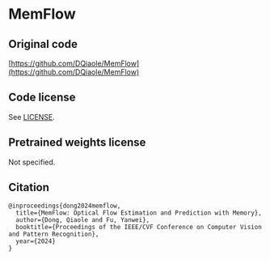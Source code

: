 # MemFlow

## Original code

[https://github.com/DQiaole/MemFlow](https://github.com/DQiaole/MemFlow)

## Code license

See [LICENSE](LICENSE).

## Pretrained weights license

Not specified.

## Citation

```
@inproceedings{dong2024memflow,
  title={MemFlow: Optical Flow Estimation and Prediction with Memory},
  author={Dong, Qiaole and Fu, Yanwei},
  booktitle={Proceedings of the IEEE/CVF Conference on Computer Vision and Pattern Recognition},
  year={2024}
}
```